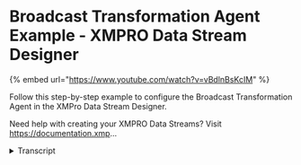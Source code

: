 # Broadcast Transformation Agent Example - XMPRO Data Stream Designer
{% embed url="https://www.youtube.com/watch?v=vBdlnBsKcIM" %}



Follow this step-by-step example to configure the Broadcast Transformation Agent in the XMPro Data Stream Designer.

Need help with creating your XMPRO Data Streams? Visit https://documentation.xmp...
<details>
<summary>Transcript</summary>Follow this step-by-step example to configure the Broadcast Transformation Agent in the XMPro Data Stream Designer.

Need help with creating your XMPRO Data Streams? Visit https://documentation.xmp...
this example demonstrates how to use the

broadcast agent to repeat events from

the preceding agent on two outputs

first drag the broadcast agent onto the

canvas link up the input endpoint to an

event simulator this output is a one to

many and can be connected to both

printers

save the data stream

publish it and let's look at the live

data view

the incoming events are made available

on both endpoints

you can download the file below to try

it out yourself

and for more information about this

agent's properties head to the

configuration page thank you
</details>